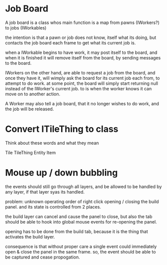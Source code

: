 # Job Board

A job board is a class whos main function
is a map from pawns (IWorkers?) to jobs (IWorkables)

the intention is that a pawn or job does not know, itself
what its doing, but contacts the job board each frame
to get what its current job is.

when a IWorkable begins to have work, it may post itself
to the board, and when it is finished it will remove itself
from the board, by sending messages to the board.

IWorkers on the other hand, are able to request a job
from the board, and once they have it, will wimply ask
the board for its current job each from, to attempt to do
work. at some point, the board will simply start returning
null instead of the IWorker's current job. to is when the
worker knows it can move on to another action.

A Worker may also tell a job board, that it no longer
wishes to do work, and the job will be released.

# Convert ITileThing to class

Think about these words and what they mean

Tile
TileThing
Entity
Item

# Mouse up / down bubbling

the events should still go through all layers,
and be allowed to be handled by any layer, if
that layer syas its handled.

problem: unknown operating order of right click
opening / closing the build panel. and its state
is controlled from 2 places.

the build layer can cancel and cause the panel
to close, but also the tab should be able to hook
into global mouse events for re-opening the panel.

opening has to be done from the build tab, because
it is the thing that activates the build layer.

consequence is that without proper care a single
event could immediately open & close the panel in
the same frame. so, the event should be able to
be captured and cease propogation.